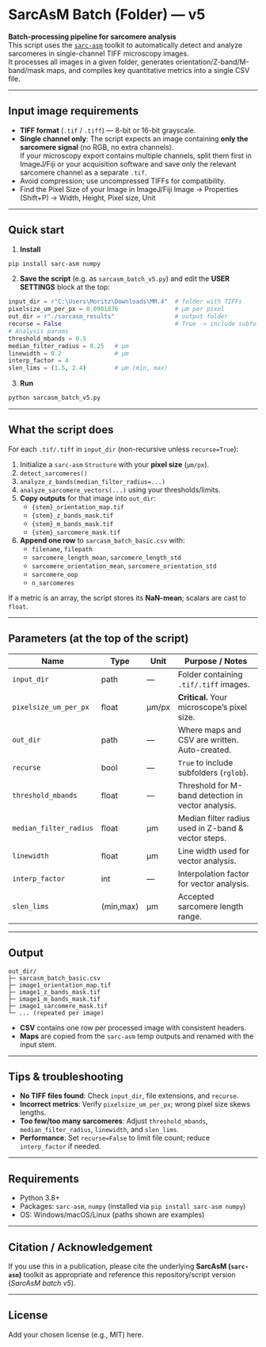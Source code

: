 # SarcAsM Batch (Folder) — v5

**Batch-processing pipeline for sarcomere analysis**  
This script uses the [`sarc-asm`](https://pypi.org/project/sarc-asm/) toolkit to automatically detect and analyze sarcomeres in single-channel TIFF microscopy images.  
It processes all images in a given folder, generates orientation/Z-band/M-band/mask maps, and compiles key quantitative metrics into a single CSV file.

---

## Input image requirements

- **TIFF format** (`.tif` / `.tiff`) — 8-bit or 16-bit grayscale.
- **Single channel only**: The script expects an image containing **only the sarcomere signal** (no RGB, no extra channels).  
  If your microscopy export contains multiple channels, split them first in ImageJ/Fiji or your acquisition software and save only the relevant sarcomere channel as a separate `.tif`.
- Avoid compression; use uncompressed TIFFs for compatibility.
- Find the Pixel Size of your Image in ImageJ/Fiji
  Image → Properties (Shift+P) → Width, Height, Pixel size, Unit

---

## Quick start

1) **Install**
```bash
pip install sarc-asm numpy
```

2) **Save the script** (e.g. as `sarcasm_batch_v5.py`) and edit the **USER SETTINGS** block at the top:
```python
input_dir = r"C:\Users\Moritz\Downloads\MM.4"  # folder with TIFFs
pixelsize_um_per_px = 0.0901876                # µm per pixel
out_dir = r"./sarcasm_results"                 # output folder
recurse = False                                # True -> include subfolders
# Analysis params
threshold_mbands = 0.5
median_filter_radius = 0.25   # µm
linewidth = 0.2               # µm
interp_factor = 4
slen_lims = (1.5, 2.4)        # µm (min, max)
```

3) **Run**
```bash
python sarcasm_batch_v5.py
```

---

## What the script does

For each `.tif/.tiff` in `input_dir` (non-recursive unless `recurse=True`):

1. Initialize a `sarc-asm` `Structure` with your **pixel size** (`µm/px`).
2. `detect_sarcomeres()`  
3. `analyze_z_bands(median_filter_radius=...)`  
4. `analyze_sarcomere_vectors(...)` using your thresholds/limits.
5. **Copy outputs** for that image into `out_dir`:
   - `{stem}_orientation_map.tif`
   - `{stem}_z_bands_mask.tif`
   - `{stem}_m_bands_mask.tif`
   - `{stem}_sarcomere_mask.tif`
6. **Append one row** to `sarcasm_batch_basic.csv` with:
   - `filename`, `filepath`
   - `sarcomere_length_mean`, `sarcomere_length_std`
   - `sarcomere_orientation_mean`, `sarcomere_orientation_std`
   - `sarcomere_oop`
   - `n_sarcomeres`

If a metric is an array, the script stores its **NaN-mean**; scalars are cast to `float`.

---

## Parameters (at the top of the script)

| Name | Type | Unit | Purpose / Notes |
|---|---|---|---|
| `input_dir` | path | — | Folder containing `.tif/.tiff` images. |
| `pixelsize_um_per_px` | float | µm/px | **Critical.** Your microscope’s pixel size. |
| `out_dir` | path | — | Where maps and CSV are written. Auto-created. |
| `recurse` | bool | — | `True` to include subfolders (`rglob`). |
| `threshold_mbands` | float | — | Threshold for M-band detection in vector analysis. |
| `median_filter_radius` | float | µm | Median filter radius used in Z-band & vector steps. |
| `linewidth` | float | µm | Line width used for vector analysis. |
| `interp_factor` | int | — | Interpolation factor for vector analysis. |
| `slen_lims` | (min,max) | µm | Accepted sarcomere length range. |

---

## Output

```
out_dir/
├─ sarcasm_batch_basic.csv
├─ image1_orientation_map.tif
├─ image1_z_bands_mask.tif
├─ image1_m_bands_mask.tif
├─ image1_sarcomere_mask.tif
└─ ... (repeated per image)
```

- **CSV** contains one row per processed image with consistent headers.
- **Maps** are copied from the `sarc-asm` temp outputs and renamed with the input stem.

---

## Tips & troubleshooting

- **No TIFF files found**: Check `input_dir`, file extensions, and `recurse`.
- **Incorrect metrics**: Verify `pixelsize_um_per_px`; wrong pixel size skews lengths.
- **Too few/too many sarcomeres**: Adjust `threshold_mbands`, `median_filter_radius`, `linewidth`, and `slen_lims`.
- **Performance**: Set `recurse=False` to limit file count; reduce `interp_factor` if needed.

---

## Requirements

- Python 3.8+
- Packages: `sarc-asm`, `numpy` (installed via `pip install sarc-asm numpy`)
- OS: Windows/macOS/Linux (paths shown are examples)

---

## Citation / Acknowledgement

If you use this in a publication, please cite the underlying **SarcAsM (`sarc-asm`)** toolkit as appropriate and reference this repository/script version (*SarcAsM batch v5*).

---

## License

Add your chosen license (e.g., MIT) here.

